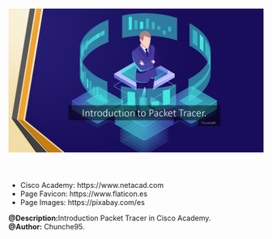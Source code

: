 # <img src="images/Introduction.png">
<br>
<p>
<ul>
    <li> Cisco Academy: https://www.netacad.com </li>
    <li> Page Favicon: https://www.flaticon.es </li>
    <li> Page Images: https://pixabay.com/es </li>
</ul>
<strong>@Description:</strong>Introduction Packet Tracer in Cisco Academy. <br>
<strong>@Author:</strong> Chunche95.
</p>